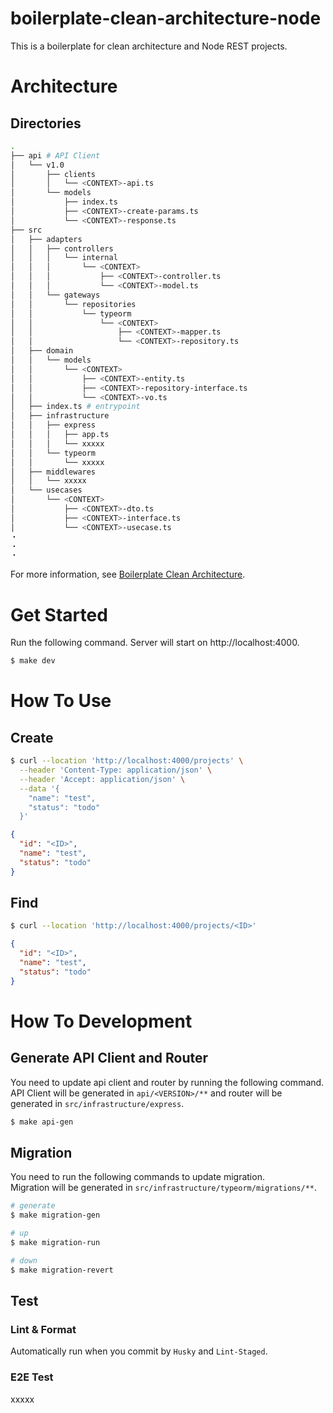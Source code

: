 # boilerplate-clean-architecture-node

This is a boilerplate for clean architecture and Node REST projects.

# Architecture

## Directories
```bash
.
├── api # API Client
│   └── v1.0
│       ├── clients
│       │   └── <CONTEXT>-api.ts
│       └── models
│           ├── index.ts
│           ├── <CONTEXT>-create-params.ts
│           └── <CONTEXT>-response.ts
├── src
│   ├── adapters
│   │   ├── controllers
│   │   │   └── internal
│   │   │       └── <CONTEXT>
│   │   │           ├── <CONTEXT>-controller.ts
│   │   │           └── <CONTEXT>-model.ts
│   │   └── gateways
│   │       └── repositories
│   │           └── typeorm
│   │               └── <CONTEXT>
│   │                   ├── <CONTEXT>-mapper.ts
│   │                   └── <CONTEXT>-repository.ts
│   ├── domain
│   │   └── models
│   │       └── <CONTEXT>
│   │           ├── <CONTEXT>-entity.ts
│   │           ├── <CONTEXT>-repository-interface.ts
│   │           └── <CONTEXT>-vo.ts
│   ├── index.ts # entrypoint
│   ├── infrastructure
│   │   ├── express
│   │   │   ├── app.ts
│   │   │   └── xxxxx
│   │   └── typeorm
│   │       └── xxxxx
│   ├── middlewares
│   │   └── xxxxx
│   └── usecases
│       └── <CONTEXT>
│           ├── <CONTEXT>-dto.ts
│           ├── <CONTEXT>-interface.ts
│           └── <CONTEXT>-usecase.ts
・
・
・
```

For more information, see [Boilerplate Clean Architecture](https://github.com/Jiei-S/boilerplate-clean-architecture#readme).


# Get Started

Run the following command. Server will start on http://localhost:4000.

```bash
$ make dev
```

# How To Use

## Create

```bash
$ curl --location 'http://localhost:4000/projects' \
  --header 'Content-Type: application/json' \
  --header 'Accept: application/json' \
  --data '{
    "name": "test",
    "status": "todo"
  }'
```

```json
{
  "id": "<ID>",
  "name": "test",
  "status": "todo"
}
```

## Find

```bash
$ curl --location 'http://localhost:4000/projects/<ID>'
```

```json
{
  "id": "<ID>",
  "name": "test",
  "status": "todo"
}
```


# How To Development

## Generate API Client and Router

You need to update api client and router by running the following command.  
API Client will be generated in `api/<VERSION>/**` and router will be generated in `src/infrastructure/express`.

```bash
$ make api-gen
```

## Migration

You need to run the following commands to update migration.  
Migration will be generated in `src/infrastructure/typeorm/migrations/**`.

```bash
# generate
$ make migration-gen

# up
$ make migration-run

# down
$ make migration-revert
```

## Test

### Lint & Format

Automatically run when you commit by `Husky` and `Lint-Staged`.

### E2E Test

xxxxx